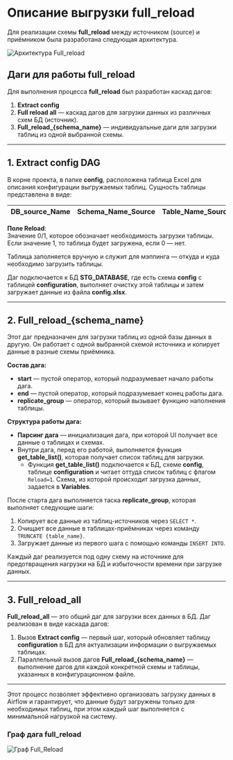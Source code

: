 # Описание выгрузки full_reload

Для реализации схемы **full_reload** между источником (source) и приёмником была разработана следующая архитектура.

<image src="https://github.com/NikGerasimovich98/Data-cluster/blob/main/docs/Airflow/Pics/full_reload_arch.drawio.png" alt="Архитектура Full_reload">

## Даги для работы full_reload

Для выполнения процесса **full_reload** был разработан каскад дагов:

1. **Extract config**
2. **Full reload all** — каскад дагов для загрузки данных из различных схем БД (источник).
3. **Full_reload_{schema_name}** — индивидуальные даги для загрузки таблиц из одной выбранной схемы.

---

## 1. Extract config DAG

В корне проекта, в папке **config**, расположена таблица Excel для описания конфигурации выгружаемых таблиц. Сущность таблицы представлена в виде:

| DB_source_Name | Schema_Name_Source | Table_Name_Source | DB_target_Name | Schema_Name_Target | Table_Name_Target | Reload |
|----------------|--------------------|-------------------|----------------|--------------------|-------------------|--------|

**Поле Reload**:  
Значение 0/1, которое обозначает необходимость загрузки таблицы. Если значение 1, то таблица будет загружена, если 0 — нет.

Таблица заполняется вручную и служит для мэппинга — откуда и куда необходимо загрузить таблицы.

Даг подключается к БД **STG_DATABASE**, где есть схема **config** с таблицей **configuration**, выполняет очистку этой таблицы и затем загружает данные из файла **config.xlsx**.

---

## 2. Full_reload_{schema_name}

Этот даг предназначен для загрузки таблиц из одной базы данных в другую. Он работает с одной выбранной схемой источника и копирует данные в разные схемы приёмника.

**Состав дага:**

- **start** — пустой оператор, который подразумевает начало работы дага.
- **end** — пустой оператор, который подразумевает конец работы дага.
- **replicate_group** — оператор, который вызывает функцию наполнения таблицы.

**Структура работы дага:**
- **Парсинг дага** — инициализация дага, при которой UI получает все данные о таблицах и схемах.
- Внутри дага, перед его работой, выполняется функция **get_table_list()**, которая получает список таблиц для загрузки.
  - Функция **get_table_list()** подключается к БД, схеме **config**, таблице **configuration** и читает оттуда список таблиц с флагом `Reload=1`. Схема, из которой происходит загрузка данных, задается в **Variables**.
  
После старта дага выполняется таска **replicate_group**, которая выполняет следующие шаги:
1. Копирует все данные из таблиц-источников через `SELECT *`.
2. Очищает все данные в таблицах-приёмниках через команду `TRUNCATE {table_name}`.
3. Загружает данные из первого шага с помощью команды `INSERT INTO`.

Каждый даг реализуется под одну схему на источнике для предотвращения нагрузки на БД и избыточности времени при загрузке данных.

---

## 3. Full_reload_all

**Full_reload_all** — это общий даг для загрузки всех данных в БД. Даг реализован в виде каскада дагов:

1. Вызов **Extract config** — первый шаг, который обновляет таблицу **configuration** в БД для актуализации информации о выгружаемых таблицах.
2. Параллельный вызов дагов **Full_reload_{schema_name}** — выполнение дагов для каждой конкретной схемы и таблицы, указанных в конфигурационном файле.

---

Этот процесс позволяет эффективно организовать загрузку данных в Airflow и гарантирует, что данные будут загружены только для необходимых таблиц, при этом каждый шаг выполняется с минимальной нагрузкой на систему.

### Граф дага full_reload

<image src="https://github.com/NikGerasimovich98/Data-cluster/blob/main/docs/Airflow/Pics/full_reload_all_graph.png" alt="Граф Full_Reload">
